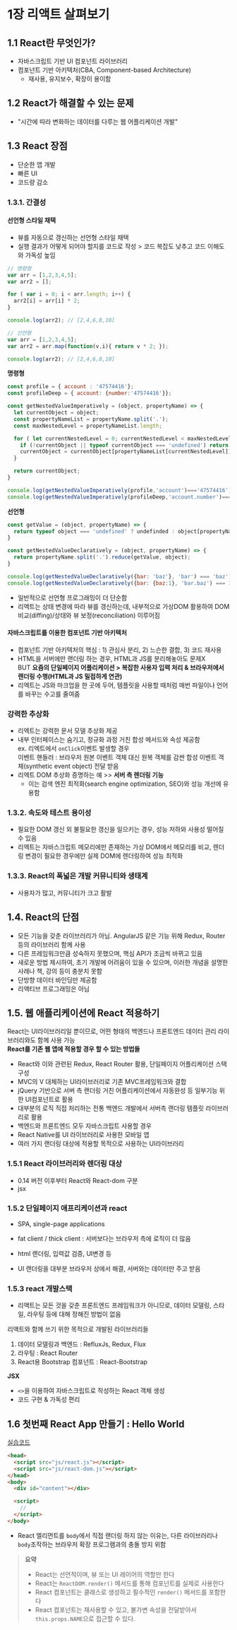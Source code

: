 # 1장 리액트 살펴보기

## 1.1 React란 무엇인가? 
- 자바스크립트 기반 UI 컴포넌트 라이브러리
- 컴포넌트 기반 아키텍처(CBA, Component-based Architecture)  
  - 재사용, 유지보수, 확장이 용이함

## 1.2 React가 해결할 수 있는 문제 
- "시간에 따라 변화하는 데이터를 다루는 웹 어플리케이션 개발"

## 1.3 React 장점
- 단순한 앱 개발
- 빠른 UI
- 코드량 감소

### 1.3.1. 간결성

#### 선언형 스타일 채택
- 뷰를 자동으로 갱신하는 선언형 스타일 채택
- 실행 결과가 어떻게 되어야 할지를 코드로 작성 > 코드 복잡도 낮추고 코드 이해도와 가독성 높임
```js
// 명령형
var arr = [1,2,3,4,5];
var arr2 = [];

for ( var i = 0; i < arr.length; i++) {
  arr2[i] = arr[i] * 2;
}

console.log(arr2); // [2,4,6,8,10]

// 선언형
var arr = [1,2,3,4,5];
var arr2 = arr.map(function(v,i){ return v * 2; });

console.log(arr2); // [2,4,6,8,10]
```

**명령형**
```js
const profile = { account : '47574416'};
const profileDeep = { account: {number:'47574416'}};

const getNestedValueImperatively = (object, propertyName) => {
  let currentObject = object;
  const propertyNameList = propertyName.split('.');
  const maxNestedLevel = propertyNameList.length;

  for ( let currentNestedLevel = 0; currentNestedLevel < maxNestedLevel; currentNestedLevel++ ){
    if (!currentObject || typeof currentObject === 'undefined') return undefined;
    currentObject = currentObject[propertyNameList[currentNestedLevel]];
  }

  return currentObject;
}

console.log(getNestedValueImperatively(profile,'account')==='47574416'); // true
console.log(getNestedValueImperatively(profileDeep,'account.number')=== '47574416'); // true
```

**선언형**
```js
const getValue = (object, propertyName) => {
  return typeof object === 'undefined' ? undefinded : object[propertyName];
}

const getNestedValueDeclaratively = (object, propertyName) => {
  return propertyName.split('.').reduce(getValue, object);
}

console.log(getNestedValueDeclaratively({bar: 'baz'}, 'bar') === 'baz');
console.log(getNestedValueDeclaratively({bar: {baz:1}, 'bar.baz') === 1);
```

- 일반적으로 선언형 프로그래밍이 더 단순함
- 리액트는 상태 변경에 따라 뷰를 갱신하는데, 내부적으로 가상DOM 활용하여 DOM비교(diffing)/상태와 뷰 보정(reconciliation) 이루어짐

#### 자바스크립트를 이용한 컴포넌트 기반 아키텍처
- 컴포넌트 기반 아키텍처의 핵심 : 1) 관심사 분리, 2) 느슨한 결합, 3) 코드 재사용
- HTML을 서버에만 랜더링 하는 경우, HTML과 JS를 분리해놓아도 문제X   
  BUT **요즘의 단일페이지 어플리케이션 > 복잡한 사용자 입력 처리 & 브라우저에서 렌더링 수행(HTML과 JS 밀접하게 연관)**
- 리엑트는 JS와 마크업을 한 곳에 두어, 템플릿을 사용할 때처럼 매번 파일이나 언어를 바꾸는 수고를 줄여줌

### 강력한 추상화
- 리엑트는 강력한 문서 모델 추상화 제공
- 내부 인터페이스는 숨기고, 정규화 과정 거친 합성 메서드와 속성 제공함  
  ex. 리엑트에서 `onClick`이벤트 발생할 경우  
    이벤트 핸들러 : 브라우저 원본 이벤트 객체 대신 원복 객체를 감싼 합성 이벤트 객체(synthetic event object) 전달 받음  
- 리엑트 DOM 추상화 증명하는 예 >> **서버 측 렌더링 기능**  
  - 이는 검색 엔진 최적화(search engine optimization, SEO)와 성능 개선에 유용함


### 1.3.2. 속도와 테스트 용이성 
- 필요한 DOM 갱신 외 불필요한 갱신을 일으키는 경우, 성능 저하와 사용성 떨어질 수 있음
- 리엑트는 자바스크립트 메모리에만 존재하는 가상 DOM에서 메모리를 비교, 렌더링 변경이 필요한 경우에만 실제 DOM에 렌더링하여 성능 최적화

### 1.3.3. React의 폭넓은 개발 커뮤니티와 생태계
- 사용자가 많고, 커뮤니티가 크고 활발

## 1.4. React의 단점
- 모든 기능을 갖춘 라이브러리가 아님. AngularJS 같은 기능 위해 Redux, Router 등의 라이브러리 함께 사용
- 다른 프레임워크만큼 성숙하지 못했으며, 핵심 API가 조금씩 바뀌고 있음
- 새로운 방법 제시하여, 초기 개발에 어려움이 있을 수 있으며, 이러한 개념을 설명한 사례나 책, 강의 등이 충분치 못함
- 단방향 데이터 바인딩만 제공함
- 리액티브 프로그래밍은 아님

## 1.5. 웹 애플리케이션에 React 적용하기
React는 UI라이브러리일 뿐이므로, 어떤 형태의 백엔드나 프론트엔드 데이터 관리 라이브러리와도 함께 사용 가능  
**React를 기존 웹 앱에 적용할 경우 할 수 있는 방법들**
- React와 이와 관련된 Redux, React Router 활용, 단일페이지 어플리케이션 스택 구성
- MVC의 V 대체하는 UI라이브러리로 기존 MVC프레임워크와 결합
- jQuery 기반으로 서버 측 랜더링 거친 어플리케이션에서 자동완성 등 일부기능 위한 UI컴포넌트로 활용
- 대부분의 로직 직접 처리하는 전통 백엔드 개발에서 서버측 랜더링 템플릿 라이브러리로 활용
- 백엔드와 프론트엔드 모두 자바스크립트 사용할 경우
- React Native를 UI 라이브러리로 사용한 모바일 앱
- 여러 가지 랜더링 대상에 적용할 목적으로 사용하는 UI라이브러리

### 1.5.1 React 라이브러리와 렌더링 대상
- 0.14 버전 이후부터 React와 React-dom 구분
- jsx

### 1.5.2 단일페이지 애프리케이션과 react
- SPA, single-page applications
- fat client / thick client : 서버보다는 브라우저 측에 로직이 더 많음
- html 랜더링, 입력값 검증, UI변경 등

- UI 랜더링을 대부분 브라우저 상에서 해결, 서버와는 데이터만 주고 받음

### 1.5.3 react 개발스택
- 리액트는 모든 것을 갖춘 프론트엔드 프레임워크가 아니므로, 데이터 모델링, 스타일, 라우팅 등에 대해 정해진 방법이 없음

리액트와 함께 쓰기 위한 목적으로 개발된 라이브러리들
1. 데이터 모델링과 백엔드 : RefluxJs, Redux, Flux
2. 라우팅 : React Router
3. React용 Bootstrap 컴포넌트 : React-Bootstrap


**JSX**
- `<>`을 이용하여 자바스크립트로 작성하는 React 객체 생성
- 코드 구현 & 가독성 편리


## 1.6 첫번째 React App 만들기 : Hello World
[실습코드](./01-hello_world)
```html
<head>
  <script src="js/react.js"></script>
  <script src="js/react-dom.js"></script>
</head>
<body>
  <div id="content"></div>

  <script>
    //
  </script>
</body>
```
- React 엘리먼트를 `body`에서 직접 랜더링 하지 않는 이유는, 다른 라이브러리나 `body`조작하는 브라우저 확장 프로그램과의 충돌 방지 위함


> **요약**
> - React는 선언적이며, 뷰 또는 UI 레이어의 역할만 한다
> - React는 `ReactDOM.render()` 메서드를 통해 컴포넌트를 실제로 사용한다
> - React 컴포넌트는 클래스로 생성하고 필수적인 `render()` 메서드를 포함한다
> - React 컴포넌트는 재사용할 수 있고, 불가변 속성을 전달받아서 `this.props.NAME`으로 접근할 수 있다.